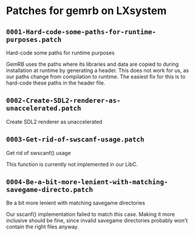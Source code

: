 # Patches for gemrb on LXsystem

## `0001-Hard-code-some-paths-for-runtime-purposes.patch`

Hard-code some paths for runtime purposes

GemRB uses the paths where its libraries and data are copied to during
installation at runtime by generating a header. This does not work for
us, as our paths change from compilation to runtime. The easiest fix for
this is to hard-code these paths in the header file.

## `0002-Create-SDL2-renderer-as-unaccelerated.patch`

Create SDL2 renderer as unaccelerated


## `0003-Get-rid-of-swscanf-usage.patch`

Get rid of swscanf() usage

This function is currently not implemented in our LibC.

## `0004-Be-a-bit-more-lenient-with-matching-savegame-directo.patch`

Be a bit more lenient with matching savegame directories

Our sscanf() implementation failed to match this case. Making it more
inclusive should be fine, since invalid savegame directories probably
won't contain the right files anyway.

